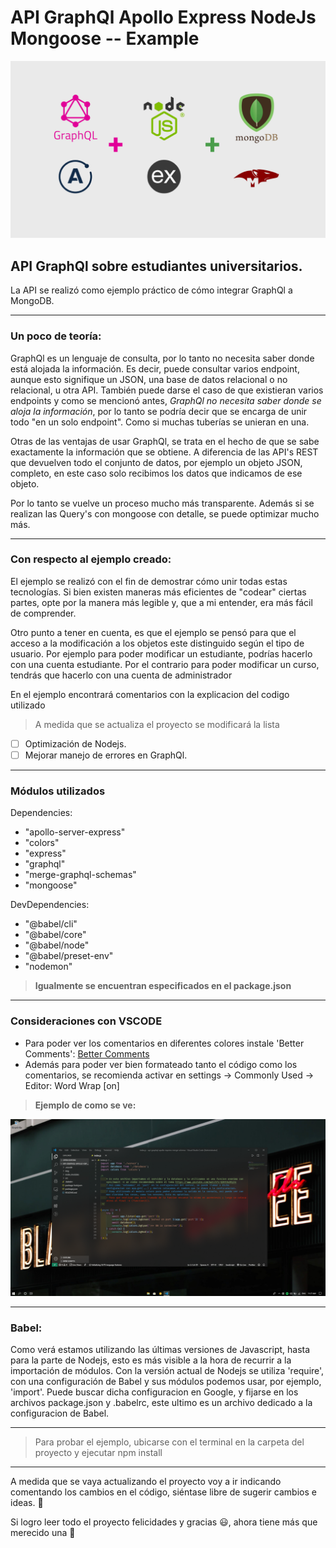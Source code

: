 # API GraphQl Apollo Express NodeJs Mongoose -- Example

![Title image](./img/Title-image.png "Title image")
 
## API GraphQl sobre estudiantes universitarios.
 
La API se realizó como ejemplo práctico de cómo integrar GraphQl a MongoDB.
___
 
### Un poco de teoría:
 
GraphQl es un lenguaje de consulta, por lo tanto no necesita saber donde está alojada la información. Es decir, puede consultar varios endpoint, aunque esto signifique un JSON, una base de datos relacional o no relacional, u otra API. También puede darse el caso de que existieran varios endpoints y como se mencionó antes, *GraphQl no necesita saber donde se aloja la información*, por lo tanto se podría decir que se encarga de unir todo "en un solo endpoint". Como si muchas tuberías se unieran en una.
 
Otras de las ventajas de usar GraphQl, se trata en el hecho de que se sabe exactamente la información que se obtiene.
A diferencia de las API's REST que devuelven todo el conjunto de datos, por ejemplo un objeto JSON, completo, en este caso solo recibimos los datos que indicamos de ese objeto.
 
Por lo tanto se vuelve un proceso mucho más transparente. Además si se realizan las Query's con mongoose con detalle, se puede optimizar mucho más.
 
---
 
### Con respecto al ejemplo creado:

El ejemplo se realizó con el fin de demostrar cómo unir todas estas tecnologías. Si bien existen maneras más eficientes de "codear" ciertas partes, opte por la manera más legible y, que a mi entender, era más fácil de comprender.
 
Otro punto a tener en cuenta, es que el ejemplo se pensó para que el acceso a la modificación a los objetos este distinguido según el tipo de usuario. Por ejemplo para poder modificar un estudiante, podrías hacerlo con una cuenta estudiante.
Por el contrario para poder modificar un curso, tendrás que hacerlo con una cuenta de administrador
 
En el ejemplo encontrará comentarios con la explicacion del codigo utilizado
 
> A medida que se actualiza el proyecto se modificará la lista
 
* [ ] Optimización de Nodejs.
* [ ] Mejorar manejo de errores en GraphQl.

---
 
### Módulos utilizados
 
Dependencies:
* "apollo-server-express"
* "colors" 
* "express"
* "graphql"
* "merge-graphql-schemas"
* "mongoose"
 
DevDependencies:
* "@babel/cli"
* "@babel/core"
* "@babel/node"
* "@babel/preset-env"
* "nodemon"
 
> **Igualmente se encuentran especificados en el package.json**
 
---
 
### Consideraciones con VSCODE
 
* Para poder ver los comentarios en diferentes colores instale 'Better Comments':
[Better Comments](https://marketplace.visualstudio.com/items?itemName=aaron-bond.better-comments "Better Comments")
* Además para poder ver bien formateado tanto el código como los comentarios, se recomienda activar en settings -> Commonly Used -> Editor: Word Wrap [on]
 
> **Ejemplo de como se ve:**
 
![Capture](./img/capture.png "Capture")
 
---
 
### Babel:
 
Como verá estamos utilizando las últimas versiones de Javascript, hasta para la parte de Nodejs, esto es más visible a la hora de recurrir a la importación de módulos. Con la versión actual de Nodejs se utiliza 'require', con una configuración de Babel y sus módulos podemos usar, por ejemplo, 'import'. Puede buscar dicha configuracion en Google, y fijarse en los archivos package.json y .babelrc, este ultimo es un archivo dedicado a la configuracion de Babel.
 
---
 
> Para probar el ejemplo, ubicarse con el terminal en la carpeta del proyecto y ejecutar npm install
 
---
 
A medida que se vaya actualizando el proyecto voy a ir indicando comentando los cambios en el código, siéntase libre de sugerir cambios e ideas. :muscle:
 
Si logro leer todo el proyecto felicidades y gracias :smiley:, ahora tiene más que merecido una :chocolate_bar:
